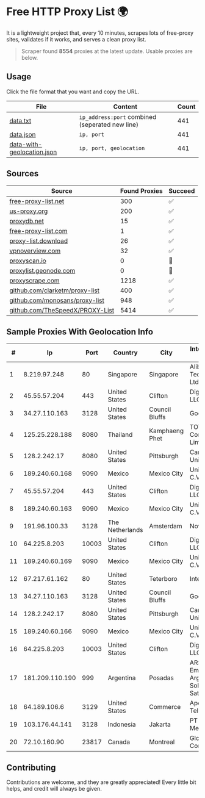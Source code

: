
# Free HTTP Proxy List 🌍

It is a lightweight project that, every 10 minutes, scrapes lots of free-proxy sites, validates if it works, and serves a clean proxy list.


> Scraper found **8554** proxies at the latest update. Usable proxies are below.

## Usage

Click the file format that you want and copy the URL.


|File|Content|Count|
|----|-------|-----|
|[data.txt](https://raw.githubusercontent.com/themiralay/Proxy-List-World/master/data.txt)|`ip_address:port` combined (seperated new line)|441|
|[data.json](https://raw.githubusercontent.com/themiralay/Proxy-List-World/master/data.json)|`ip, port`|441|
|[data-with-geolocation.json](https://raw.githubusercontent.com/themiralay/Proxy-List-World/master/data-with-geolocation.json)|`ip, port, geolocation`|441|

## Sources

|Source|Found Proxies|Succeed|
|------|-------------|-------|
|[free-proxy-list.net](https://free-proxy-list.net)|300|✅|
|[us-proxy.org](https://www.us-proxy.org)|200|✅|
|[proxydb.net](http://proxydb.net)|15|✅|
|[free-proxy-list.com](https://free-proxy-list.com/?page=&port=&type%5B%5D=http&type%5B%5D=https&up_time=0&search=Search)|1|✅|
|[proxy-list.download](https://www.proxy-list.download/HTTP)|26|✅|
|[vpnoverview.com](https://vpnoverview.com/privacy/anonymous-browsing/free-proxy-servers)|32|✅|
|[proxyscan.io](https://www.proxyscan.io)|0|🚫|
|[proxylist.geonode.com](https://proxylist.geonode.com/api/proxy-list?limit=300&page=1&sort_by=lastChecked&sort_type=desc&protocols=http,https)|0|🚫|
|[proxyscrape.com](https://api.proxyscrape.com/v2/?request=displayproxies&protocol=http&timeout=10000&country=all&ssl=all&anonymity=all)|1218|✅|
|[github.com/clarketm/proxy-list](https://raw.githubusercontent.com/clarketm/proxy-list/master/proxy-list-raw.txt)|400|✅|
|[github.com/monosans/proxy-list](https://raw.githubusercontent.com/monosans/proxy-list/main/proxies/http.txt)|948|✅|
|[github.com/TheSpeedX/PROXY-List](https://raw.githubusercontent.com/TheSpeedX/PROXY-List/master/http.txt)|5414|✅|


## Sample Proxies With Geolocation Info

|#|Ip|Port|Country|City|Internet Service Provider|
|-|--|----|-------|----|-------------------------|
|1|8.219.97.248|80|Singapore|Singapore|Alibaba (US) Technology Co., Ltd.|
|2|45.55.57.204|443|United States|Clifton|DigitalOcean, LLC|
|3|34.27.110.163|3128|United States|Council Bluffs|Google LLC|
|4|125.25.228.188|8080|Thailand|Kamphaeng Phet|TOT Public Company Limited|
|5|128.2.242.17|8080|United States|Pittsburgh|Carnegie Mellon University|
|6|189.240.60.168|9090|Mexico|Mexico City|Uninet S.A. de C.V.|
|7|45.55.57.204|443|United States|Clifton|DigitalOcean, LLC|
|8|189.240.60.163|9090|Mexico|Mexico City|Uninet S.A. de C.V.|
|9|191.96.100.33|3128|The Netherlands|Amsterdam|NovoServe B.V.|
|10|64.225.8.203|10003|United States|Clifton|DigitalOcean, LLC|
|11|189.240.60.169|9090|Mexico|Mexico City|Uninet S.A. de C.V.|
|12|67.217.61.162|80|United States|Teterboro|Interserver, Inc|
|13|34.27.110.163|3128|United States|Council Bluffs|Google LLC|
|14|128.2.242.17|8080|United States|Pittsburgh|Carnegie Mellon University|
|15|189.240.60.166|9090|Mexico|Mexico City|Uninet S.A. de C.V.|
|16|64.225.8.203|10003|United States|Clifton|DigitalOcean, LLC|
|17|181.209.110.190|999|Argentina|Posadas|ARSAT - Empresa Argentina de Soluciones Satelitales S.A|
|18|64.189.106.6|3129|United States|Commerce|Apogee Telecom Inc.|
|19|103.176.44.141|3128|Indonesia|Jakarta|PT Era Digital Media|
|20|72.10.160.90|23817|Canada|Montreal|GloboTech Communications|



## Contributing

Contributions are welcome, and they are greatly appreciated! Every
little bit helps, and credit will always be given.

